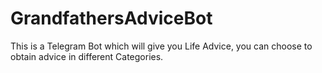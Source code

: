# GrandfathersAdviceBot
This is a Telegram Bot which will give you Life Advice, you can choose to obtain advice in different Categories.
